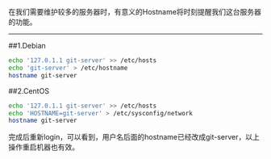 在我们需要维护较多的服务器时，有意义的Hostname将时刻提醒我们这台服务器的功能。
***

##1.Debian
```bash
echo '127.0.1.1 git-server' >> /etc/hosts
echo 'git-server' > /etc/hostname
hostname git-server
```
##2.CentOS
```bash
echo '127.0.1.1 git-server' >> /etc/hosts
echo 'HOSTNAME=git-server' > /etc/sysconfig/network
hostname git-server
```
完成后重新login，可以看到，用户名后面的hostname已经改成git-server，以上操作重启机器也有效。